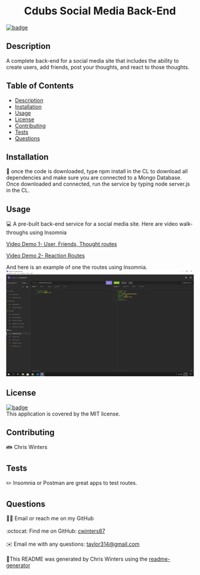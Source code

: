 
  <h1 align="center">Cdubs Social Media Back-End</h1>
  
[![badge](https://img.shields.io/badge/License-MIT-yellow.svg)](https://opensource.org/licenses/MIT)<br />
## Description
A complete back-end for a social media site that includes the ability to create users, add friends, post your thoughts, and react to those thoughts.
## Table of Contents
- [Description](#description)
- [Installation](#installation)
- [Usage](#usage)
- [License](#license)
- [Contributing](#contributing)
- [Tests](#tests)
- [Questions](#questions)
## Installation
💾 once the code is downloaded, type npm install in the CL to download all dependencies and make sure you are connected to a Mongo Database. Once downloaded and connected, run the service by typing node server.js in the CL.
## Usage
💻 A pre-built back-end service for a social media site. 
Here are video walk-throughs using Insomnia

[Video Demo 1- User, Friends, Thought routes](https://drive.google.com/file/d/1AkAK0W-fH1xb0BLxOnGgtbRtWvslQZw6/view?usp=sharing)

[Video Demo 2- Reaction Routes](https://drive.google.com/file/d/1JTwjKkJtgNWQU0ciGTItdUi2mDBiQ_0J/view?usp=sharing)

And here is an example of one the routes using Insomnia.
![insomnia](./images/insomnia.png)

## License
[![badge](https://img.shields.io/badge/License-MIT-yellow.svg)](https://opensource.org/licenses/MIT) <br /> This application is covered by the MIT license.
## Contributing
👪 Chris Winters
## Tests
✏️ Insomnia or Postman are great apps to test routes. 
## Questions
🙋‍♂️ Email or reach me on my GitHub <br />
<br />
:octocat: Find me on GitHub: [cwinters87](https://github.com/cwinters87)<br />
<br />
✉️ Email me with any questions: taylor314@gmail.com<br /><br />
🌟This README was generated by Chris Winters using the [readme-generator](https://github.com/cwinters87/readme-generator)
